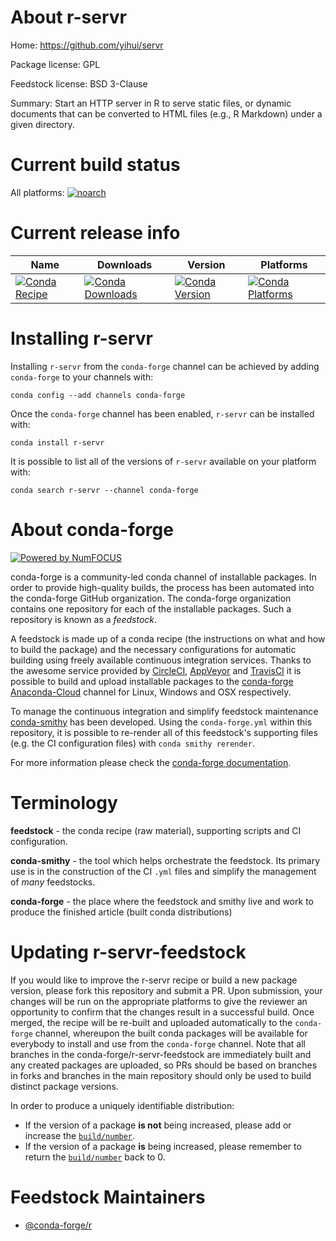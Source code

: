 <!--
# -*- mode: jinja -*-
-->

About r-servr
=============

Home: https://github.com/yihui/servr

Package license: GPL

Feedstock license: BSD 3-Clause

Summary: Start an HTTP server in R to serve static files, or dynamic documents that can be converted to HTML files (e.g., R Markdown) under a given directory.



Current build status
====================

All platforms:
[![noarch](https://img.shields.io/circleci/project/github/conda-forge/r-servr-feedstock/master.svg?label=noarch)](https://circleci.com/gh/conda-forge/r-servr-feedstock)

Current release info
====================

| Name | Downloads | Version | Platforms |
| --- | --- | --- | --- |
| [![Conda Recipe](https://img.shields.io/badge/recipe-r--servr-green.svg)](https://anaconda.org/conda-forge/r-servr) | [![Conda Downloads](https://img.shields.io/conda/dn/conda-forge/r-servr.svg)](https://anaconda.org/conda-forge/r-servr) | [![Conda Version](https://img.shields.io/conda/vn/conda-forge/r-servr.svg)](https://anaconda.org/conda-forge/r-servr) | [![Conda Platforms](https://img.shields.io/conda/pn/conda-forge/r-servr.svg)](https://anaconda.org/conda-forge/r-servr) |

Installing r-servr
==================

Installing `r-servr` from the `conda-forge` channel can be achieved by adding `conda-forge` to your channels with:

```
conda config --add channels conda-forge
```

Once the `conda-forge` channel has been enabled, `r-servr` can be installed with:

```
conda install r-servr
```

It is possible to list all of the versions of `r-servr` available on your platform with:

```
conda search r-servr --channel conda-forge
```


About conda-forge
=================

[![Powered by NumFOCUS](https://img.shields.io/badge/powered%20by-NumFOCUS-orange.svg?style=flat&colorA=E1523D&colorB=007D8A)](http://numfocus.org)

conda-forge is a community-led conda channel of installable packages.
In order to provide high-quality builds, the process has been automated into the
conda-forge GitHub organization. The conda-forge organization contains one repository
for each of the installable packages. Such a repository is known as a *feedstock*.

A feedstock is made up of a conda recipe (the instructions on what and how to build
the package) and the necessary configurations for automatic building using freely
available continuous integration services. Thanks to the awesome service provided by
[CircleCI](https://circleci.com/), [AppVeyor](https://www.appveyor.com/)
and [TravisCI](https://travis-ci.org/) it is possible to build and upload installable
packages to the [conda-forge](https://anaconda.org/conda-forge)
[Anaconda-Cloud](https://anaconda.org/) channel for Linux, Windows and OSX respectively.

To manage the continuous integration and simplify feedstock maintenance
[conda-smithy](https://github.com/conda-forge/conda-smithy) has been developed.
Using the ``conda-forge.yml`` within this repository, it is possible to re-render all of
this feedstock's supporting files (e.g. the CI configuration files) with ``conda smithy rerender``.

For more information please check the [conda-forge documentation](https://conda-forge.org/docs/).

Terminology
===========

**feedstock** - the conda recipe (raw material), supporting scripts and CI configuration.

**conda-smithy** - the tool which helps orchestrate the feedstock.
                   Its primary use is in the construction of the CI ``.yml`` files
                   and simplify the management of *many* feedstocks.

**conda-forge** - the place where the feedstock and smithy live and work to
                  produce the finished article (built conda distributions)


Updating r-servr-feedstock
==========================

If you would like to improve the r-servr recipe or build a new
package version, please fork this repository and submit a PR. Upon submission,
your changes will be run on the appropriate platforms to give the reviewer an
opportunity to confirm that the changes result in a successful build. Once
merged, the recipe will be re-built and uploaded automatically to the
`conda-forge` channel, whereupon the built conda packages will be available for
everybody to install and use from the `conda-forge` channel.
Note that all branches in the conda-forge/r-servr-feedstock are
immediately built and any created packages are uploaded, so PRs should be based
on branches in forks and branches in the main repository should only be used to
build distinct package versions.

In order to produce a uniquely identifiable distribution:
 * If the version of a package **is not** being increased, please add or increase
   the [``build/number``](https://conda.io/docs/user-guide/tasks/build-packages/define-metadata.html#build-number-and-string).
 * If the version of a package **is** being increased, please remember to return
   the [``build/number``](https://conda.io/docs/user-guide/tasks/build-packages/define-metadata.html#build-number-and-string)
   back to 0.

Feedstock Maintainers
=====================

* [@conda-forge/r](https://github.com/conda-forge/r/)

